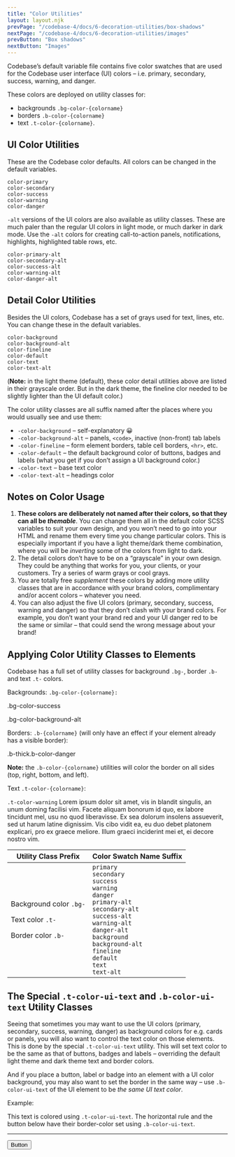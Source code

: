 ```yaml
---
title: "Color Utilities"
layout: layout.njk
prevPage: "/codebase-4/docs/6-decoration-utilities/box-shadows"
nextPage: "/codebase-4/docs/6-decoration-utilities/images"
prevButton: "Box shadows"
nextButton: "Images"
---
```


<p class="t-lg t-thin">Codebase’s default variable file contains five color swatches that are used for the Codebase user interface (UI) colors – i.e. <span class="label label-primary">primary</span>, <span class="label label-secondary">secondary</span>, <span class="label label-success">success</span>, <span class="label label-warning">warning</span>, and <span class="label label-danger">danger</span>.</p>

These colors are deployed on utility classes for:

* backgrounds `.bg-color-{colorname}`
* borders `.b-color-{colorname}`
* text `.t-color-{colorname}`.

## UI Color Utilities

These are the Codebase color defaults. All colors can be changed in the default variables.

<div class="flex flex-space-around flex-gap flex-wrap t-center">
  <div class="mb-3 flex flex-column flex-middle">
    <div class="mb-1 square-lg b-thick bs rounded-full bg-color-primary"></div>
    <code>color-primary</code>
  </div>
  <div class="mb-3 flex flex-column flex-middle">
    <div class="mb-1 square-lg b-thick bs rounded-full bg-color-secondary"></div>
    <code>color-secondary</code>
  </div>
  <div class="mb-3 flex flex-column flex-middle">
    <div class="mb-1 square-lg b-thick bs rounded-full bg-color-success"></div>
    <code>color-success</code>
  </div>
  <div class="flex flex-column flex-middle">
    <div class="mb-1 square-lg b-thick bs rounded-full bg-color-warning"></div>
    <code>color-warning</code>
  </div>
  <div class="mb-3 flex flex-column flex-middle">
    <div class="mb-1 square-lg b-thick bs rounded-full bg-color-danger"></div>
    <code>color-danger</code>
  </div>
</div>

`-alt` versions of the UI colors are also available as utility classes. These are much paler than the regular UI colors in light mode, or much darker in dark mode. Use the `-alt` colors for creating call-to-action panels, notifications, highlights, highlighted table rows, etc.

<div class="flex flex-space-around flex-gap flex-wrap t-center">
  <div class="mb-3 flex flex-column flex-middle">
    <div class="mb-1 square-lg b-thick bs rounded-full bg-color-primary-alt"></div>
    <code>color-primary-alt</code>
  </div>
  <div class="mb-3 flex flex-column flex-middle">
    <div class="mb-1 square-lg b-thick bs rounded-full bg-color-secondary-alt"></div>
    <code>color-secondary-alt</code>
  </div>
  <div class="mb-3 flex flex-column flex-middle">
    <div class="mb-1 square-lg b-thick bs rounded-full bg-color-success-alt"></div>
    <code>color-success-alt</code>
  </div>
  <div class="flex flex-column flex-middle">
    <div class="mb-1 square-lg b-thick bs rounded-full bg-color-warning-alt"></div>
    <code>color-warning-alt</code>
  </div>
  <div class="mb-3 flex flex-column flex-middle">
    <div class="mb-1 square-lg b-thick bs rounded-full bg-color-danger-alt"></div>
    <code>color-danger-alt</code>
  </div>
</div>

## Detail Color Utilities

Besides the UI colors, Codebase has a set of grays used for text, lines, etc. You can change these in the default variables.

<div class="flex flex-space-around flex-gap flex-wrap t-center">
  <div class="mb-3 flex flex-column flex-middle">
    <div class="mb-1 square-lg b-thick bs rounded-full bg-color-background"></div>
    <code>color-background</code>
  </div>
  <div class="mb-3 flex flex-column flex-middle">
    <div class="mb-1 square-lg b-thick bs rounded-full bg-color-background-alt"></div>
    <code>color-background-alt</code>
  </div>
  <div class="mb-3 flex flex-column flex-middle">
    <div class="mb-1 square-lg b-thick bs rounded-full bg-color-fineline"></div>
    <code>color-fineline</code>
  </div>
  <div class="flex flex-column flex-middle">
    <div class="mb-1 square-lg b-thick bs rounded-full bg-color-default"></div>
    <code>color-default</code>
  </div>
  <div class="mb-3 flex flex-column flex-middle">
    <div class="mb-1 square-lg b-thick bs rounded-full bg-color-text"></div>
    <code>color-text</code>
  </div>
  <div class="mb-3 flex flex-column flex-middle">
    <div class="mb-1 square-lg b-thick bs rounded-full bg-color-text-alt"></div>
    <code>color-text-alt</code>
  </div>
</div>

(**Note:** in the light theme (default), these color detail utilities above are listed in their grayscale order. But in the dark theme, the fineline clor needed to be slightly lighter than the UI default color.)

The color utility classes are all suffix named after the places where you would usually see and use them:

* `-color-background` – self-explanatory 😀
* `-color-background-alt` – panels, `<code>`, inactive (non-front) tab labels
* `-color-fineline` – form element borders, table cell borders, `<hr>`, etc.
* `-color-default` – the default background color of buttons, badges and labels (what you get if you don’t assign a UI background color.)
* `-color-text` – base text color
* `-color-text-alt` – headings color

## Notes on Color Usage

1. **These colors are deliberately not named after their colors, so that they can all be _themable_**. You can change them all in the default color SCSS variables to suit your own design, and you won’t need to go into your HTML and rename them every time you change particular colors. This is especially important if you have a light theme/dark theme combination, where you will be _inverting_ some of the colors from light to dark.
2. The detail colors don’t have to be on a “grayscale” in your own design. They could be anything that works for you, your clients, or your customers. Try a series of warm grays or cool grays.
3. You are totally free _supplement_ these colors by adding more utility classes that are in accordance with your brand colors, complimentary and/or accent colors – whatever you need.
4. You can also adjust the five UI colors (primary, secondary, success, warning and danger) so that they don’t clash with your brand colors. For example, you don’t want your brand red and your UI danger red to be the same or similar – that could send the wrong message about your brand!

## Applying Color Utility Classes to Elements

Codebase has a full set of utility classes for background `.bg-`, border `.b-` and text `.t-` colors.

Backgrounds: `.bg-color-{colorname}:`

<p class="p-2 bg-color-success t-color-ui-text">.bg-color-success</p>
<p class="p-2 bg-color-background-alt">.bg-color-background-alt</p>

Borders: `.b-{colorname}` (will only have an effect if your element already has a visible border):

<p class="p-2 b-thick b-color-danger">.b-thick.b-color-danger</p>

**Note:** the `.b-color-{colorname}` utilities will color the border on all sides (top, right, bottom, and left).

Text `.t-color-{colorname}`:

<p class="t-color-warning"><code>.t-color-warning</code> Lorem ipsum dolor sit amet, vis in blandit singulis, an unum doming facilisi vim. Facete aliquam bonorum id quo, ex labore tincidunt mel, usu no quod liberavisse. Ex sea dolorum insolens assueverit, sed ut harum latine dignissim. Vis cibo vidit ea, eu duo debet platonem explicari, pro ex graece meliore. Illum graeci inciderint mei et, ei decore nostro vim.</p>

<table class="table">
  <thead>
    <tr><th>Utility Class Prefix</th>
    <th>Color Swatch Name Suffix</th>
  </tr></thead>
  <tbody>
    <tr>
      <td style="min-width: 160px">
        <p>Background color <code>.bg-</code></p>
        <p>Text color <code>.t-</code></p>
        <p>Border color <code>.b-</code></p>
      </td>
      <td>
        <code>primary</code><br>
        <code>secondary</code><br>
        <code>success</code><br>
        <code>warning</code><br>
        <code>danger</code><br>
        <code>primary-alt</code><br>
        <code>secondary-alt</code><br>
        <code>success-alt</code><br>
        <code>warning-alt</code><br>
        <code>danger-alt</code><br>
        <code>background</code><br>
        <code>background-alt</code><br>
        <code>fineline</code><br>
        <code>default</code><br>
        <code>text</code><br>
        <code>text-alt</code><br>
      </td>
    </tr>
  </tbody>
</table>

## The Special `.t-color-ui-text` and `.b-color-ui-text` Utility Classes

Seeing that sometimes you may want to use the UI colors (primary, secondary, success, warning, danger) as background colors for e.g. cards or panels, you will also want to control the text color on those elements. This is done by the special `.t-color-ui-text` utility. This will set text color to be the same as that of buttons, badges and labels – overriding the default light theme and dark theme text and border colors.

And if you place a button, label or badge into an element with a UI color background, you may also want to set the border in the same way – use `.b-color-ui-text` of the UI element to be _the same UI text color_.

Example:

<div class="mb-3 p-6 bg-color-primary t-color-ui-text">
  This text is colored using <code class="t-color-text">.t-color-ui-text</code>. The horizontal rule and the button below have their border-color set using <code class="t-color-text">.b-color-ui-text</code>.
  <hr class="b-color-ui-text">
  <button class="btn btn-primary b-color-ui-text">Button</button>
</div>